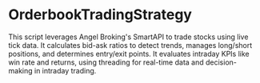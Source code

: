 # OrderbookTradingStrategy
This script leverages Angel Broking's SmartAPI to trade stocks using live tick data. It calculates bid-ask ratios to detect trends, manages long/short positions, and determines entry/exit points. It evaluates intraday KPIs like win rate and returns, using threading for real-time data and decision-making in intraday trading.
